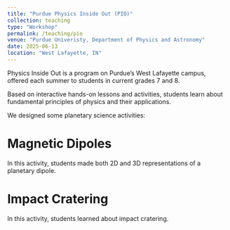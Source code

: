 ```yaml
---
title: "Purdue Physics Inside Out (PIO)"
collection: teaching
type: "Workshop"
permalink: /teaching/pio
venue: "Purdue Univeristy, Department of Physics and Astronomy"
date: 2025-06-13
location: "West Lafayette, IN"
---
```


Physics Inside Out is a program on Purdue’s West Lafayette campus, offered each summer to students in current grades 7 and 8.

Based on interactive hands-on lessons and activities, students learn about fundamental principles of physics and their applications.

We designed some planetary science activities:

Magnetic Dipoles
======
In this activity, students made both 2D and 3D representations of a planetary dipole.

Impact Cratering
======
In this activity, students learned about impact cratering. 
